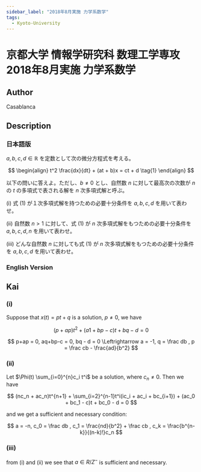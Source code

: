 ```yaml
---
sidebar_label: "2018年8月実施 力学系数学"
tags:
  - Kyoto-University
---
```

# 京都大学 情報学研究科 数理工学専攻 2018年8月実施 力学系数学

## **Author**
Casablanca

## **Description**
### 日本語版
$a, b, c, d \in \mathbb{R}$ を定数として次の微分方程式を考える。

$$
\begin{align}
t^2 \frac{dx}{dt} + (at + b)x = ct + d  \tag{1}
\end{align}
$$

以下の問いに答えよ。ただし、$b \neq 0$ とし、自然数 $n$ に対して最高次の次数が $n$ の $t$ の多項式で表される解を $n$ 次多項式解と呼ぶ。

(i) 式 (1) が１次多項式解を持つための必要十分条件を $a, b, c, d$ を用いて表わせ。

(ii) 自然数 $n > 1$ に対して、式 (1) が $n$ 次多項式解をもつための必要十分条件を $a, b, c, d, n$ を用いて表わせ。

(iii) どんな自然数 $n$ に対しても式 (1) が $n$ 次多項式解をもつための必要十分条件を $a, b, c, d$ を用いて表わせ。

### English Version


## **Kai**
### (i)
Suppose that $x(t) = pt + q$ is a solution, $p \neq 0$, we have

$$
(p+ap)t^2 + (a1+bp - c)t + bq - d = 0
$$

$$
p+ap = 0, aq+bp-c = 0, bq - d = 0 \Leftrightarrow a = -1, q = \frac db , p = \frac cb - \frac{ad}{b^2}
$$

### (ii)
Let $\Phi(t) \sum_{i=0}^{n}c_i t^i$ be a solution, where $c_n \neq 0$. Then we have

$$
(nc_n + ac_n)t^{n+1} + \sum_{i=2}^{n-1}t^i(ic_i + ac_i + bc_{i+1}) + (ac_0 + bc_1 - c)t + bc_0 - d = 0
$$

and we get a sufficient and necessary condition:

$$
a = -n, c_0 = \frac db , c_1 = \frac{nd}{b^2} + \frac cb , c_k = \frac{b^{n-k}}{(n-k)!}c_n
$$

### (iii)
from (i) and (ii) we see that $a \in R/Z^-$ is sufficient and necessary.
